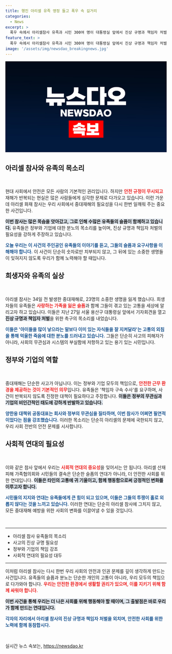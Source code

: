 ```yaml
---
title: 행진 아리셀 유족 영정 들고 폭우 속 길거리
categories:
  - News
excerpt: >
  폭우 속에서 아리셀참사 유족과 시민 300여 명이 대통령실 앞에서 진상 규명과 책임자 처벌을 촉구하며 눈물의 행진을 벌였다. 이제는 바뀌어야 한다는 외침으로 안전한 노동 환경을 요구하는 이들의 목소리가 울려 퍼졌다.
feature_text: >
  폭우 속에서 아리셀참사 유족과 시민 300여 명이 대통령실 앞에서 진상 규명과 책임자 처벌을 촉구하며 눈물의 행진을 벌였다. 이제는 바뀌어야 한다는 외침으로 안전한 노동 환경을 요구하는 이들의 목소리가 울려 퍼졌다.
image: '/assets/img/newsdao_breakingnews.jpg'
---
```


<p><img src="/assets/img/newsdao_breakingnews.jpg" alt="implanttips 속보" /></p>

<h2 data-ke-size="size26">아리셀 참사와 유족의 목소리</h2>

<p data-ke-size="size16">&nbsp;</p>

<p data-ke-size="size16">현대 사회에서 안전은 모든 사람의 기본적인 권리입니다. 하지만 <b><span style="color: #ee2323;">안전 규정이 무시되고</span></b> 재해가 반복되는 현실은 많은 사람들에게 심각한 문제로 다가오고 있습니다. 이런 가운데 아리셀 화재 참사는 우리 사회에서 중대재해의 필요성을 다시 한번 일깨워 주는 중요한 사건입니다. </p>

<p data-ke-size="size16"><b><span style="background-color: #21538527;">이번 참사는 많은 목숨을 앗아갔고, 그로 인해 수많은 유족들의 슬픔이 함께하고 있습니다.</span></b> 유족들은 정부와 기업에 대한 분노의 목소리를 높이며, 진상 규명과 책임자 처벌의 필요성을 강하게 주장하고 있습니다. </p>

<p data-ke-size="size16"><b><span style="color: #1a5490;">오늘 우리는 이 사건의 주인공인 유족들의 이야기를 듣고, 그들의 슬픔과 요구사항을 이해해야 합니다.</span></b> 이 사건이 단순히 숫자로만 치부되지 않고, 그 뒤에 있는 소중한 생명들이 잊혀지지 않도록 우리가 함께 노력해야 할 때입니다.</p>

<h2 data-ke-size="size26">희생자와 유족의 실상</h2>

<p data-ke-size="size16">&nbsp;</p>

<p data-ke-size="size16">아리셀 참사는 34일 전 발생한 중대재해로, 23명의 소중한 생명을 잃게 했습니다. 희생자들의 유족들은 <b><span style="color: #ee2323;">사랑하는 가족을 잃은 슬픔</span></b>과 함께 그들이 겪고 있는 고통을 세상에 알리고자 하고 있습니다. 이들은 지난 27일 서울 용산구 대통령실 앞에서 기자회견을 열고 <b><span style="background-color: #21538527;">진상 규명과 책임자 처벌</span></b>을 위한 촉구의 목소리를 내었습니다. </p>

<p data-ke-size="size16"><b><span style="color: #1a5490;">이들은 '아이들을 많이 낳으라는 말보다 이미 있는 자식들을 잘 지켜달라'는 고통의 외침을 통해 억울한 죽음에 대한 분노를 드러내고 있습니다.</span></b> 그들은 단순히 사고의 피해자가 아니라, 사회의 무관심과 시스템의 부실함에 저항하고 있는 용기 있는 시민입니다.</p>

<h2 data-ke-size="size26">정부와 기업의 역할</h2>

<p data-ke-size="size16">&nbsp;</p>

<p data-ke-size="size16">중대재해는 단순한 사고가 아닙니다. 이는 정부와 기업 모두의 책임으로, <b><span style="color: #ee2323;">안전한 근무 환경을 제공하는 것이 기본적인 의무</span></b>입니다. 유족들은 '책임자 구속 수사'를 요구하며, 사건이 반복되지 않도록 진정한 대책이 필요하다고 주장합니다. <b><span style="background-color: #21538527;">이들은 정부의 무관심과 기업의 비인간적인 태도에 강하게 반발하고 있습니다.</span></b> </p>

<p data-ke-size="size16"><b><span style="color: #1a5490;">양한웅 대책위 공동대표는 회사와 정부의 무관심을 질타하며, 이번 참사가 어쩌면 필연적이었다는 점을 강조했습니다.</span></b> 이러한 목소리는 단순히 아리셀의 문제에 국한되지 않고, 우리 사회 전반의 안전 문제를 시사합니다.</p>

<h2 data-ke-size="size26">사회적 연대의 필요성</h2>

<p data-ke-size="size16">&nbsp;</p>

<p data-ke-size="size16">이와 같은 참사 앞에서 우리는 <b><span style="color: #ee2323;">사회적 연대의 중요성</span></b>을 잊어서는 안 됩니다. 아리셀 산재 피해 가족협의회와 시민들의 결속은 단순한 슬픔의 연대가 아니라, 더 안전한 사회를 위한 연대입니다. <b><span style="background-color: #21538527;">이들은 타인의 고통에 귀 기울이고, 함께 행동함으로써 긍정적인 변화를 이루고자 합니다.</span></b> </p>

<p data-ke-size="size16"><b><span style="color: #1a5490;">시민들의 지지와 연대는 유족들에게 큰 힘이 되고 있으며, 이들은 그들의 투쟁이 홀로 외롭지 않다는 것을 느끼고 있습니다.</span></b> 이러한 연대는 단순히 아리셀 참사에 그치지 않고, 모든 중대재해 예방을 위한 사회의 변화를 이끌어낼 수 있을 것입니다.</p>

<p data-ke-size="size16">&nbsp;</p>

<hr/>

<ul>
    <li>아리셀 참사 유족들의 목소리</li>
    <li>사고의 진상 규명 필요성</li>
    <li>정부와 기업의 책임 강조</li>
    <li>사회적 연대의 필요성 대두</li>
</ul>

<hr/>

<p data-ke-size="size16">이처럼 아리셀 참사는 다시 한번 우리 사회의 안전과 인권 문제를 깊이 생각하게 만드는 사건입니다. 유족들의 슬픔과 분노는 단순한 개인의 고통이 아니라, 우리 모두의 책임으로 다가와야 합니다. <b><span style="color: #ee2323;">우리는 안전한 환경에서 생활할 권리가 있으며, 이를 지키기 위해 함께 싸워야 합니다.</span></b> </p>

<p data-ke-size="size16"><b><span style="background-color: #21538527;">이번 사건을 통해 우리는 더 나은 사회를 위해 행동해야 할 때이며, 그 출발점은 바로 우리가 함께 만드는 연대입니다.</span></b></p>

<p data-ke-size="size16"><b><span style="color: #1a5490;">각자의 자리에서 아리셀 참사의 진상 규명과 책임자 처벌을 외치며, 안전한 사회를 위한 노력에 함께 동참합시다.</span></b></p>

<p data-ke-size="size16">&nbsp;</p>
실시간 뉴스 속보는, <a href="https://newsdao.kr" rel="dofollow">https://newsdao.kr</a>


